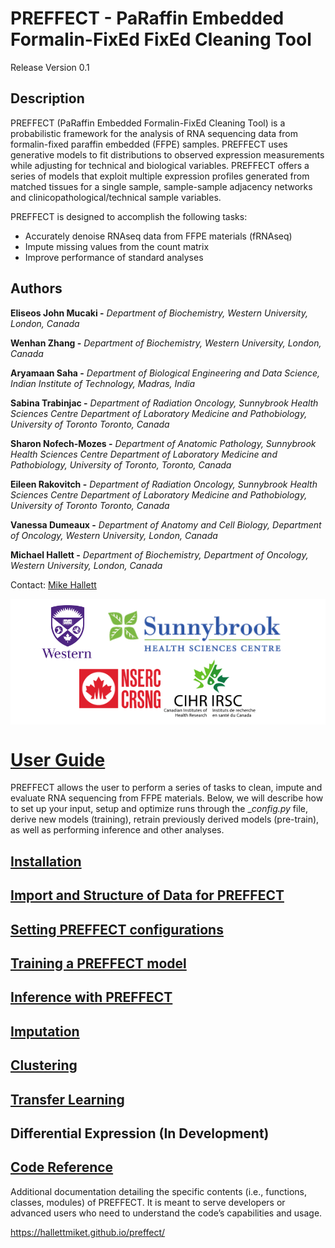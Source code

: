 # PREFFECT - PaRaffin Embedded Formalin-FixEd FixEd Cleaning Tool
Release Version 0.1

## Description
PREFFECT (PaRaffin Embedded Formalin-FixEd Cleaning Tool) is a probabilistic framework for the analysis of RNA sequencing data from formalin-fixed paraffin embedded (FFPE) samples. PREFFECT uses generative models to fit distributions to observed expression measurements while adjusting for technical and biological variables. PREFFECT offers a series of models that exploit multiple expression profiles generated from matched
tissues for a single sample, sample-sample adjacency networks and clinicopathological/technical sample variables.

PREFFECT is designed to accomplish the following tasks:
- Accurately denoise RNAseq data from FFPE materials (fRNAseq)
- Impute missing values from the count matrix
- Improve performance of standard analyses

## Authors
**Eliseos John Mucaki -**
*Department of Biochemistry, Western University, London, Canada*

**Wenhan Zhang -**
*Department of Biochemistry, Western University, London, Canada*

**Aryamaan Saha -**
*Department of Biological Engineering and Data Science, Indian Institute of Technology, Madras, India*

**Sabina Trabinjac -**
*Department of Radiation Oncology, Sunnybrook Health Sciences Centre
Department of Laboratory Medicine and Pathobiology, University of Toronto Toronto, Canada*

**Sharon Nofech-Mozes -**
*Department of Anatomic Pathology, Sunnybrook Health Sciences Centre*
*Department of Laboratory Medicine and Pathobiology, University of Toronto, Toronto, Canada*

**Eileen Rakovitch -**
*Department of Radiation Oncology, Sunnybrook Health Sciences Centre
Department of Laboratory Medicine and Pathobiology, University of Toronto Toronto, Canada*

**Vanessa Dumeaux -**
*Department of Anatomy and Cell Biology, Department of Oncology, Western University, London, Canada*

**Michael Hallett -**
*Department of Biochemistry, Department of Oncology, Western University, London, Canada*

Contact: [Mike Hallett](mailto:michael.hallett@uwo.ca)


<p align="center">
  <span style="background-color: white; display: inline-block; padding: 10px;">
  <img src="./readme/assets/logos/western_logo.png" alt="Western_Small" width="80" style="vertical-align: middle; margin-right: 20px;"/>
  <img src="./readme/assets/logos/sunnybrook_logo_2024.png" alt="SunnyBrook" width="280" style="vertical-align: middle; margin-right: 20px;"/>
  <img src="./readme/assets/logos/nserc_2024.png" alt="NSERC" width="130" style="vertical-align: middle;"/>
  <img src="./readme/assets/logos/cihr_color_logo_2024.png" alt="NSERC" width="150" style="vertical-align: middle;"/>
</span>
</p>

# <u>User Guide</u>
PREFFECT allows the user to perform a series of tasks to clean, impute and evaluate RNA sequencing from FFPE materials. Below, we will describe how to set up your input, setup and optimize runs through the __config.py_ file, derive new models (training), retrain previously derived models (pre-train), as well as performing inference and other analyses.

## [Installation](./readme/installation.md)

## [Import and Structure of Data for PREFFECT](./readme/importing.md)

## [Setting PREFFECT configurations](./readme/setting_parameters.md)

## [Training a PREFFECT model](./readme/training.md)

## [Inference with PREFFECT](./readme/inference.md)

## [Imputation](./readme/imputation.md)

## [Clustering](./readme/clustering.md)

## [Transfer Learning](./readme/transfer_learning.md)

## Differential Expression (In Development)

## [Code Reference](https://hallettmiket.github.io/preffect/)

Additional documentation detailing the specific contents (i.e., functions, classes, modules) of PREFFECT. It is meant to serve developers or advanced users who need to understand the code’s capabilities and usage.

https://hallettmiket.github.io/preffect/
